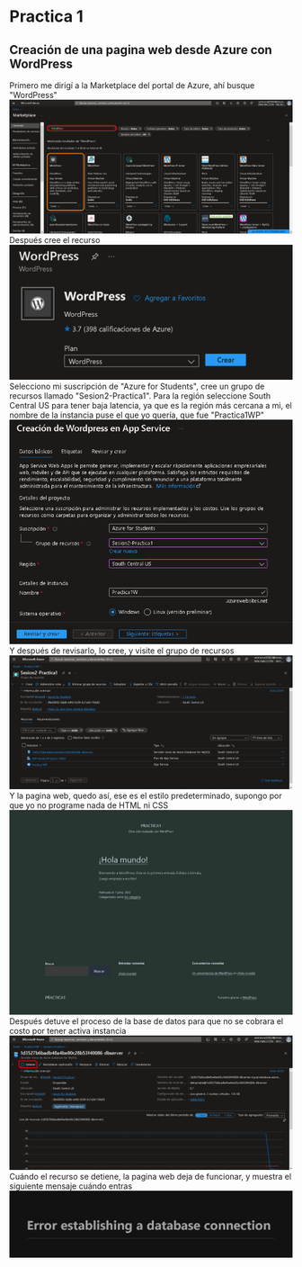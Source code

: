 ﻿# Practica 1
## Creación de una pagina web desde Azure con WordPress
Primero me dirigí a la Marketplace del portal de Azure, ahí busque "WordPress"
![Marketplace de Azure](https://github.com/Mario-CamachoCC/Practica-1/blob/main/img/1.png)
Después cree el recurso
![Creación de WordPress](img\2.png)
Selecciono mi suscripción de "Azure for Students", cree un grupo de recursos llamado "Sesion2-Practica1". Para la región seleccione South Central US para tener baja latencia, ya que es la región más cercana a mi, el nombre de la instancia puse el que yo quería, que fue "Practica1WP"
![Creación de WordPress en App Service](img\3.png)
Y después de revisarlo, lo cree, y visite el grupo de recursos
![Grupo de recursos creado](img\4.png)
Y la pagina web, quedo así, ese es el estilo predeterminado, supongo por que yo no programe nada de HTML ni CSS
![WordPress pagina default](img\5.png)
Después detuve el proceso de la base de datos para que no se cobrara el costo por tener activa instancia
![DataBase](img\6.png)
Cuándo el recurso se detiene, la pagina web deja de funcionar, y muestra el siguiente mensaje cuándo entras
![Error](img\7.png)
